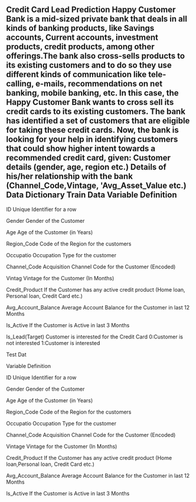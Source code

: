 ## Credit Card Lead Prediction Happy Customer Bank is a mid-sized private bank that deals in all kinds of banking products, like Savings accounts, Current accounts, investment products, credit products, among other offerings.The bank also cross-sells products to its existing customers and to do so they use different kinds of communication like tele-calling, e-mails, recommendations on net banking, mobile banking, etc. In this case, the Happy Customer Bank wants to cross sell its credit cards to its existing customers. The bank has identified a set of customers that are eligible for taking these credit cards. Now, the bank is looking for your help in identifying customers that could show higher intent towards a recommended credit card, given: Customer details (gender, age, region etc.) Details of his/her relationship with the bank (Channel_Code,Vintage, 'Avg_Asset_Value etc.) Data Dictionary Train Data Variable Definition

ID Unique Identifier for a row

Gender Gender of the Customer

Age Age of the Customer (in Years)

Region_Code Code of the Region for the customers

Occupatio Occupation Type for the customer

Channel_Code Acquisition Channel Code for the Customer (Encoded)

Vintag Vintage for the Customer (In Months)

Credit_Product If the Customer has any active credit product (Home loan, Personal loan, Credit Card etc.)

Avg_Account_Balance Average Account Balance for the Customer in last 12 Months

Is_Active If the Customer is Active in last 3 Months

Is_Lead(Target) Customer is interested for the Credit Card 0:Customer is not interested 1:Customer is interested

Test Dat

Variable Definition

ID Unique Identifier for a row

Gender Gender of the Customer

Age Age of the Customer (in Years)

Region_Code Code of the Region for the customers

Occupatio Occupation Type for the customer

Channel_Code Acquisition Channel Code for the Customer (Encoded)

Vintage Vintage for the Customer (In Months)

Credit_Product If the Customer has any active credit product (Home loan,Personal loan, Credit Card etc.)

Avg_Account_Balance Average Account Balance for the Customer in last 12 Months

Is_Active If the Customer is Active in last 3 Months
